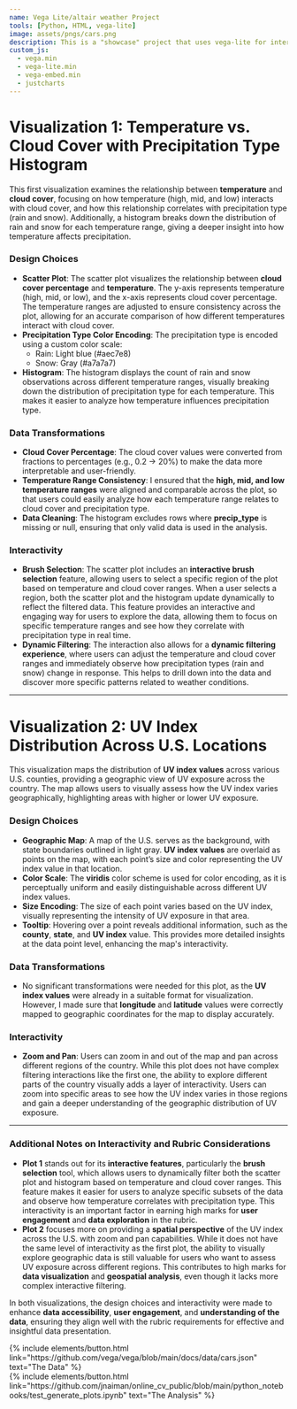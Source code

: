 ```yaml
---
name: Vega Lite/altair weather Project
tools: [Python, HTML, vega-lite]
image: assets/pngs/cars.png
description: This is a "showcase" project that uses vega-lite for interactive viz!
custom_js:
  - vega.min
  - vega-lite.min
  - vega-embed.min
  - justcharts
---
```



# Visualization 1: Temperature vs. Cloud Cover with Precipitation Type Histogram

This first visualization examines the relationship between **temperature** and **cloud cover**, focusing on how temperature (high, mid, and low) interacts with cloud cover, and how this relationship correlates with precipitation type (rain and snow). Additionally, a histogram breaks down the distribution of rain and snow for each temperature range, giving a deeper insight into how temperature affects precipitation.

<vegachart schema-url="{{ site.baseurl }}/assets/json/graph1.json" style="width: 100%"></vegachart>


<vegachart schema-url="{{ site.baseurl }}/assets/json/graph2.json" style="width: 100%"></vegachart>


<vegachart schema-url="{{ site.baseurl }}/assets/json/graph3.json" style="width: 100%"></vegachart>
### Design Choices

- **Scatter Plot**: The scatter plot visualizes the relationship between **cloud cover percentage** and **temperature**. The y-axis represents temperature (high, mid, or low), and the x-axis represents cloud cover percentage. The temperature ranges are adjusted to ensure consistency across the plot, allowing for an accurate comparison of how different temperatures interact with cloud cover.
- **Precipitation Type Color Encoding**: The precipitation type is encoded using a custom color scale:
  - Rain: Light blue (#aec7e8)
  - Snow: Gray (#a7a7a7)
- **Histogram**: The histogram displays the count of rain and snow observations across different temperature ranges, visually breaking down the distribution of precipitation type for each temperature. This makes it easier to analyze how temperature influences precipitation type.

### Data Transformations

- **Cloud Cover Percentage**: The cloud cover values were converted from fractions to percentages (e.g., 0.2 → 20%) to make the data more interpretable and user-friendly.
- **Temperature Range Consistency**: I ensured that the **high, mid, and low temperature ranges** were aligned and comparable across the plot, so that users could easily analyze how each temperature range relates to cloud cover and precipitation type.
- **Data Cleaning**: The histogram excludes rows where **precip_type** is missing or null, ensuring that only valid data is used in the analysis.

### Interactivity

- **Brush Selection**: The scatter plot includes an **interactive brush selection** feature, allowing users to select a specific region of the plot based on temperature and cloud cover ranges. When a user selects a region, both the scatter plot and the histogram update dynamically to reflect the filtered data. This feature provides an interactive and engaging way for users to explore the data, allowing them to focus on specific temperature ranges and see how they correlate with precipitation type in real time.
- **Dynamic Filtering**: The interaction also allows for a **dynamic filtering experience**, where users can adjust the temperature and cloud cover ranges and immediately observe how precipitation types (rain and snow) change in response. This helps to drill down into the data and discover more specific patterns related to weather conditions.

---

# Visualization 2: UV Index Distribution Across U.S. Locations

This visualization maps the distribution of **UV index values** across various U.S. counties, providing a geographic view of UV exposure across the country. The map allows users to visually assess how the UV index varies geographically, highlighting areas with higher or lower UV exposure.

<vegachart schema-url="{{ site.baseurl }}/assets/json/map_uv.json" style="width: 100%"></vegachart>

### Design Choices

- **Geographic Map**: A map of the U.S. serves as the background, with state boundaries outlined in light gray. **UV index values** are overlaid as points on the map, with each point’s size and color representing the UV index value in that location.
- **Color Scale**: The **viridis** color scheme is used for color encoding, as it is perceptually uniform and easily distinguishable across different UV index values.
- **Size Encoding**: The size of each point varies based on the UV index, visually representing the intensity of UV exposure in that area.
- **Tooltip**: Hovering over a point reveals additional information, such as the **county**, **state**, and **UV index** value. This provides more detailed insights at the data point level, enhancing the map's interactivity.

### Data Transformations

- No significant transformations were needed for this plot, as the **UV index values** were already in a suitable format for visualization. However, I made sure that **longitude** and **latitude** values were correctly mapped to geographic coordinates for the map to display accurately.

### Interactivity

- **Zoom and Pan**: Users can zoom in and out of the map and pan across different regions of the country. While this plot does not have complex filtering interactions like the first one, the ability to explore different parts of the country visually adds a layer of interactivity. Users can zoom into specific areas to see how the UV index varies in those regions and gain a deeper understanding of the geographic distribution of UV exposure.

---

### Additional Notes on Interactivity and Rubric Considerations

- **Plot 1** stands out for its **interactive features**, particularly the **brush selection** tool, which allows users to dynamically filter both the scatter plot and histogram based on temperature and cloud cover ranges. This feature makes it easier for users to analyze specific subsets of the data and observe how temperature correlates with precipitation type. This interactivity is an important factor in earning high marks for **user engagement** and **data exploration** in the rubric.
- **Plot 2** focuses more on providing a **spatial perspective** of the UV index across the U.S. with zoom and pan capabilities. While it does not have the same level of interactivity as the first plot, the ability to visually explore geographic data is still valuable for users who want to assess UV exposure across different regions. This contributes to high marks for **data visualization** and **geospatial analysis**, even though it lacks more complex interactive filtering.

In both visualizations, the design choices and interactivity were made to enhance **data accessibility**, **user engagement**, and **understanding of the data**, ensuring they align well with the rubric requirements for effective and insightful data presentation.



<!-- these are written in a combo of html and liquid -->

<div class="left">
{% include elements/button.html link="https://github.com/vega/vega/blob/main/docs/data/cars.json" text="The Data" %}
</div>

<div class="right">
{% include elements/button.html link="https://github.com/jnaiman/online_cv_public/blob/main/python_notebooks/test_generate_plots.ipynb" text="The Analysis" %}
</div>


